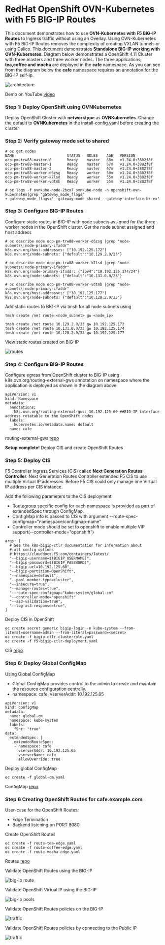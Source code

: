 # RedHat OpenShift OVN-Kubernetes with F5 BIG-IP Routes

This document demonstrates how to use **OVN-Kubernetes with F5 BIG-IP Routes** to Ingress traffic without using an Overlay. Using OVN-Kubernetes with F5 BIG-IP Routes removes the complexity of creating VXLAN tunnels or using Calico. This document demonstrates **Standalone BIG-IP working with OVN-Kubernetes**. Diagram below demonstrates a OpenShift 4.11 Cluster with three masters and three worker nodes. The three applications; **tea,coffee and mocha** are deployed in the **cafe** namespace. As you can see from the diagram below the **cafe** namespace requires an annotation for the BIG-IP self-ip. 

![architecture](https://github.com/mdditt2000/openshift-4-11/blob/main/ovn-kubernetes/diagram/2022-10-12_12-48-49.png)

Demo on YouTube [video]()

### Step 1: Deploy OpenShift using OVNKubernetes

Deploy OpenShift Cluster with **networktype** as **OVNKubernetes**. Change the default to **OVNKubernetes** in the install-config.yaml before creating the cluster

### Step 2: Verify gateway mode set to shared

```
# oc get nodes
NAME                        STATUS   ROLES    AGE   VERSION
ocp-pm-trw88-master-0       Ready    master   68m   v1.24.0+3882f8f
ocp-pm-trw88-master-1       Ready    master   67m   v1.24.0+3882f8f
ocp-pm-trw88-master-2       Ready    master   67m   v1.24.0+3882f8f
ocp-pm-trw88-worker-d6zsg   Ready    worker   50m   v1.24.0+3882f8f
ocp-pm-trw88-worker-k7lsd   Ready    worker   55m   v1.24.0+3882f8f
ocp-pm-trw88-worker-vdtmb   Ready    worker   55m   v1.24.0+3882f8f
```

```
# oc logs -f ovnkube-node-2bcx7 ovnkube-node -n openshift-ovn-kubernetes|grep "gateway_mode_flags"
+ gateway_mode_flags='--gateway-mode shared --gateway-interface br-ex'
```

### Step 3: Configure BIG-IP Routes

Configure static routes in BIG-IP with node subnets assigned for the three worker nodes in the OpenShift cluster. Get the node subnet assigned and host address

```
# oc describe node ocp-pm-trw88-worker-d6zsg |grep "node-subnets\|node-primary-ifaddr"
k8s.ovn.org/host-addresses: ["10.192.125.172"]
k8s.ovn.org/node-subnets: {"default":"10.129.2.0/23"}

# oc describe node ocp-pm-trw88-worker-k7lsd |grep "node-subnets\|node-primary-ifaddr"
k8s.ovn.org/node-primary-ifaddr: {"ipv4":"10.192.125.174/24"}
k8s.ovn.org/node-subnets: {"default":"10.131.0.0/23"}

# oc describe node ocp-pm-trw88-worker-vdtmb |grep "node-subnets\|node-primary-ifaddr"
k8s.ovn.org/host-addresses: ["10.192.125.177"]
k8s.ovn.org/node-subnets: {"default":"10.128.2.0/23"}
```

Add static routes to BIG-IP via tmsh for all node subnets using 

```
tmsh create /net route <node_subnet> gw <node_ip>
```
```
tmsh create /net route 10.129.2.0/23 gw 10.192.125.172
tmsh create /net route 10.131.0.0/23 gw 10.192.125.174
tmsh create /net route 10.128.2.0/23 gw 10.192.125.177
```
View static routes created on BIG-IP

![routes](https://github.com/mdditt2000/openshift-4-11/blob/main/ovn-kubernetes/diagram/2022-10-12_13-30-34.png)

### Step 4: Configure BIG-IP Routes

Configure egress from OpenShift cluster to BIG-IP using k8s.ovn.org/routing-external-gws annotation on namespace where the application is deployed as shown in the diagram above

```
apiVersion: v1
kind: Namespace
metadata:
  annotations:
    k8s.ovn.org/routing-external-gws: 10.192.125.60 ##BIG-IP interface address rotatable to the OpenShift nodes
  labels:
    kubernetes.io/metadata.name: default
  name: cafe
```
routing-external-gws [repo](https://github.com/mdditt2000/openshift-4-11/blob/main/ovn-kubernetes/demo-app/cafe/name-cafe.yaml)

**Setup complete!** Deploy CIS and create OpenShift Routes

### Step 5: Deploy CIS

F5 Controller Ingress Services (CIS) called **Next Generation Routes Controller**. Next Generation Routes Controller extended F5 CIS to use multiple Virtual IP addresses. Before F5 CIS could only manage one Virtual IP address per CIS instance.

Add the following parameters to the CIS deployment

* Routegroup specific config for each namespace is provided as part of extendedSpec through ConfigMap.
* ConfigMap info is passed to CIS with argument --route-spec-configmap="namespace/configmap-name"
* Controller mode should be set to openshift to enable multiple VIP support(--controller-mode="openshift")

```
args: [
  # See the k8s-bigip-ctlr documentation for information about
  # all config options
  # https://clouddocs.f5.com/containers/latest/
  "--bigip-username=$(BIGIP_USERNAME)",
  "--bigip-password=$(BIGIP_PASSWORD)",
  "--bigip-url=10.192.125.60",
  "--bigip-partition=OpenShift",
  "--namespace=default",
  "--pool-member-type=cluster",
  "--insecure=true",
  "--manage-routes=true",
  "--route-spec-configmap="kube-system/global-cm"
  "--controller-mode="openshift"
  "--as3-validation=true",
  "--log-as3-response=true",
]
```

Deploy CIS in OpenShift

```
oc create secret generic bigip-login -n kube-system --from-literal=username=admin --from-literal=password=<secret>
oc create -f bigip-ctlr-clusterrole.yaml
oc create -f f5-bigip-ctlr-deployment.yaml
```

CIS [repo](https://github.com/mdditt2000/openshift-4-11/tree/main/ovn-kubernetes/next-gen-route/cis)

### Step 6: Deploy Global ConfigMap

Using Global ConfigMap

* Global ConfigMap provides control to the admin to create and maintain the resource configuration centrally.
* namespace: cafe, vserverAddr: 10.192.125.65

```
apiVersion: v1
kind: ConfigMap
metadata:
  name: global-cm
  namespace: kube-system
  labels:
    f5nr: "true"
data:
  extendedSpec: |
    extendedRouteSpec:
    - namespace: cafe
      vserverAddr: 10.192.125.65
      vserverName: cafe
      allowOverride: true
```

Deploy global ConfigMap

```
oc create -f global-cm.yaml
```
ConfigMap [repo](https://github.com/mdditt2000/openshift-4-11/blob/main/ovn-kubernetes/next-gen-route/route/global-cm.yaml)

### Step 6 Creating OpenShift Routes for cafe.example.com

User-case for the OpenShift Routes:

- Edge Termination
- Backend listening on PORT 8080

Create OpenShift Routes

```
oc create -f route-tea-edge.yaml
oc create -f route-coffee-edge.yaml
oc create -f route-mocha-edge.yaml
```

Routes [repo](https://github.com/mdditt2000/openshift-4-11/tree/main/ovn-kubernetes/next-gen-route/route/cafe/secure)

Validate OpenShift Routes using the BIG-IP

![big-ip route](https://github.com/mdditt2000/openshift-4-11/blob/main/ovn-kubernetes/diagram/2022-06-07_15-35-21.png)

Validate OpenShift Virtual IP using the BIG-IP

![big-ip pools](https://github.com/mdditt2000/openshift-4-11/blob/main/ovn-kubernetes/diagram/2022-06-07_15-37-33.png)

Validate OpenShift Routes policies on the BIG-IP

![traffic](https://github.com/mdditt2000/openshift-4-11/blob/main/ovn-kubernetes/diagram/2022-06-07_15-38-08.png)

Validate OpenShift Routes policies by connecting to the Public IP

![traffic](https://github.com/mdditt2000/openshift-4-11/blob/main/ovn-kubernetes/diagram/2022-10-12_13-46-30.png)